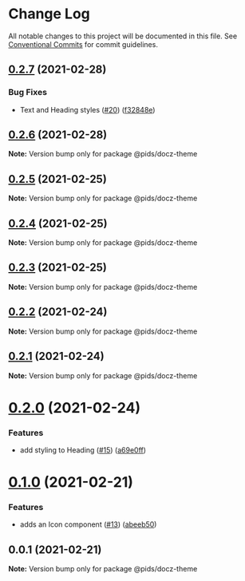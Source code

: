 # Change Log

All notable changes to this project will be documented in this file.
See [Conventional Commits](https://conventionalcommits.org) for commit guidelines.

## [0.2.7](https://github.com/eddysims/pids/compare/@pids/docz-theme@0.2.6...@pids/docz-theme@0.2.7) (2021-02-28)

### Bug Fixes

- Text and Heading styles ([#20](https://github.com/eddysims/pids/issues/20)) ([f32848e](https://github.com/eddysims/pids/commit/f32848e4aef3ac710f3e49ea21d8d47080c9d252))

## [0.2.6](https://github.com/eddysims/pids/compare/@pids/docz-theme@0.2.5...@pids/docz-theme@0.2.6) (2021-02-28)

**Note:** Version bump only for package @pids/docz-theme

## [0.2.5](https://github.com/eddysims/pids/compare/@pids/docz-theme@0.2.4...@pids/docz-theme@0.2.5) (2021-02-25)

**Note:** Version bump only for package @pids/docz-theme

## [0.2.4](https://github.com/eddysims/pids/compare/@pids/docz-theme@0.2.3...@pids/docz-theme@0.2.4) (2021-02-25)

**Note:** Version bump only for package @pids/docz-theme

## [0.2.3](https://github.com/eddysims/pids/compare/@pids/docz-theme@0.2.2...@pids/docz-theme@0.2.3) (2021-02-25)

**Note:** Version bump only for package @pids/docz-theme

## [0.2.2](https://github.com/eddysims/pids/compare/@pids/docz-theme@0.2.1...@pids/docz-theme@0.2.2) (2021-02-24)

**Note:** Version bump only for package @pids/docz-theme

## [0.2.1](https://github.com/eddysims/pids/compare/@pids/docz-theme@0.2.0...@pids/docz-theme@0.2.1) (2021-02-24)

**Note:** Version bump only for package @pids/docz-theme

# [0.2.0](https://github.com/eddysims/pids/compare/@pids/docz-theme@0.1.0...@pids/docz-theme@0.2.0) (2021-02-24)

### Features

- add styling to Heading ([#15](https://github.com/eddysims/pids/issues/15)) ([a69e0ff](https://github.com/eddysims/pids/commit/a69e0ff0cc41fed3c1d4a93e00222ea41c046e95))

# [0.1.0](https://github.com/eddysims/pids/compare/@pids/docz-theme@0.0.1...@pids/docz-theme@0.1.0) (2021-02-21)

### Features

- adds an Icon component ([#13](https://github.com/eddysims/pids/issues/13)) ([abeeb50](https://github.com/eddysims/pids/commit/abeeb50d049c3b17b3e791ec22bc5fa48575cb69))

## 0.0.1 (2021-02-21)

**Note:** Version bump only for package @pids/docz-theme
